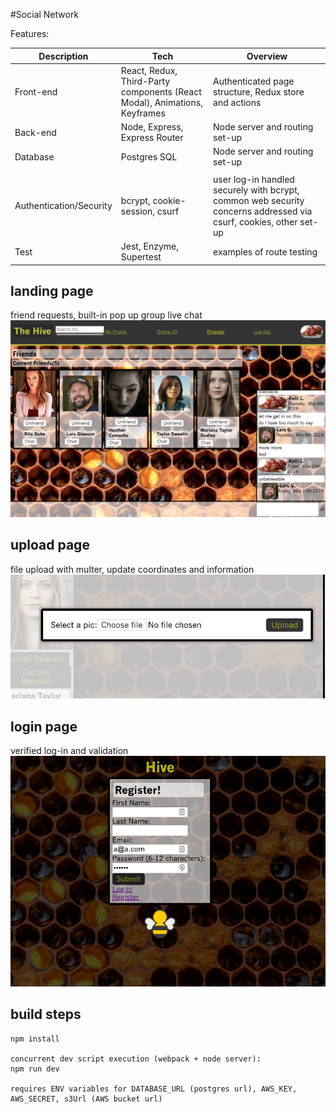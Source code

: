 #Social Network

Features:

| Description             | Tech                                                                      | Overview                                                                                                          |
| ----------------------- | ------------------------------------------------------------------------- | ----------------------------------------------------------------------------------------------------------------- |
| Front-end               | React, Redux, Third-Party components (React Modal), Animations, Keyframes | Authenticated page structure, Redux store and actions                                                             |
| Back-end                | Node, Express, Express Router                                             | Node server and routing set-up                                                                                    |
| Database                | Postgres SQL                                                              | Node server and routing set-up                                                                                    |
|                         |
| Authentication/Security | bcrypt, cookie-session, csurf                                             | user log-in handled securely with bcrypt, common web security concerns addressed via csurf, cookies, other set-up |
| Test                    | Jest, Enzyme, Supertest                                                   | examples of route testing                                                                                         |

## landing page

friend requests, built-in pop up group live chat
![alt text](https://raw.githubusercontent.com/tn819/hive-social-network/master/public/landing-page.png)

## upload page

file upload with multer, update coordinates and information
![alt text](https://raw.githubusercontent.com/tn819/hive-social-network/master/public/modal.png)

## login page

verified log-in and validation
![alt text](https://raw.githubusercontent.com/tn819/hive-social-network/master/public/sign-in.png)

## build steps

```
npm install

concurrent dev script execution (webpack + node server):
npm run dev

requires ENV variables for DATABASE_URL (postgres url), AWS_KEY, AWS_SECRET, s3Url (AWS bucket url)
```
